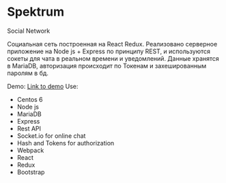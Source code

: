 # Spektrum

Social Network

Социальная сеть построенная на React Redux. 
Реализовано серверное приложение на Node js + Express по принципу REST, и используются сокеты для чата в реальном времени и уведомлений.
Данные хранятся в MariaDB, авторизация происходит по Токенам и захешированным паролям в бд.

Demo: <a href="http://smm-dance.ru:3000">Link to demo</a>
Use: 
<ul>
	<li>Centos 6</li>
	<li>Node js</li>
	<li>MariaDB</li>
	<li>Express</li>
	<li>Rest API</li>
	<li>Socket.io for online chat</li>
	<li>Hash and Tokens for authorization</li>
	<li>Webpack</li>
	<li>React</li>
	<li>Redux</li>
	<li>Bootstrap</li>
</ul>

